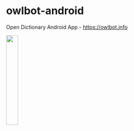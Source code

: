 # owlbot-android
Open Dictionary Android App - https://owlbot.info

<img src="https://i.ibb.co/HhfLWyp/Whats-App-Image-2019-10-08-at-22-56-16.jpg" width="25%">
